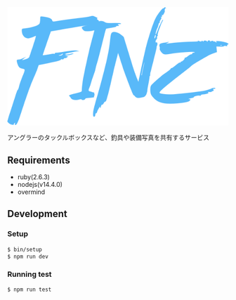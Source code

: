 <div style="text-align: center;">
  <img src="https://raw.githubusercontent.com/t4traw/finz/master/public/images/logo.svg" alt="">
</div>

アングラーのタックルボックスなど、釣具や装備写真を共有するサービス

## Requirements

- ruby(2.6.3)
- nodejs(v14.4.0)
- overmind

## Development

### Setup

```
$ bin/setup
$ npm run dev
```

### Running test

```
$ npm run test
```